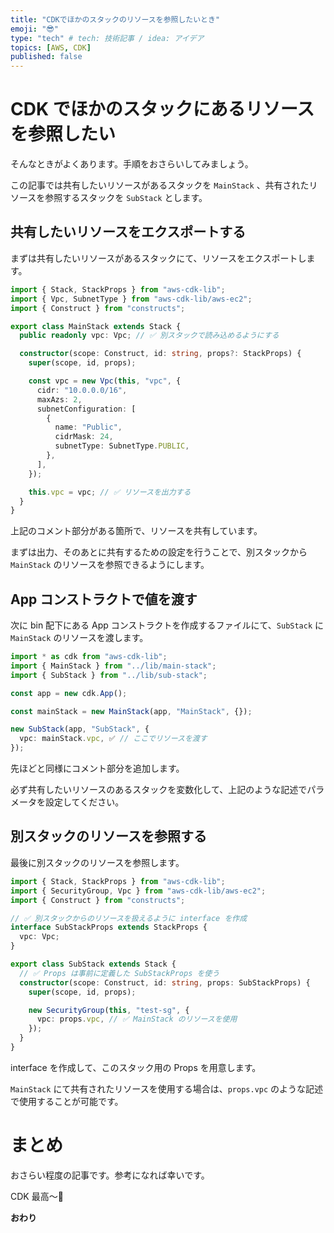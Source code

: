 ```yaml
---
title: "CDKでほかのスタックのリソースを参照したいとき"
emoji: "😎"
type: "tech" # tech: 技術記事 / idea: アイデア
topics: [AWS, CDK]
published: false
---
```


# CDK でほかのスタックにあるリソースを参照したい

そんなときがよくあります。手順をおさらいしてみましょう。

この記事では共有したいリソースがあるスタックを `MainStack` 、共有されたリソースを参照するスタックを `SubStack` とします。

## 共有したいリソースをエクスポートする

まずは共有したいリソースがあるスタックにて、リソースをエクスポートします。

```ts:main-stack.ts
import { Stack, StackProps } from "aws-cdk-lib";
import { Vpc, SubnetType } from "aws-cdk-lib/aws-ec2";
import { Construct } from "constructs";

export class MainStack extends Stack {
  public readonly vpc: Vpc; // ✅ 別スタックで読み込めるようにする

  constructor(scope: Construct, id: string, props?: StackProps) {
    super(scope, id, props);

    const vpc = new Vpc(this, "vpc", {
      cidr: "10.0.0.0/16",
      maxAzs: 2,
      subnetConfiguration: [
        {
          name: "Public",
          cidrMask: 24,
          subnetType: SubnetType.PUBLIC,
        },
      ],
    });

    this.vpc = vpc; // ✅ リソースを出力する
  }
}
```

上記のコメント部分がある箇所で、リソースを共有しています。

まずは出力、そのあとに共有するための設定を行うことで、別スタックから `MainStack` のリソースを参照できるようにします。

## App コンストラクトで値を渡す

次に bin 配下にある App コンストラクトを作成するファイルにて、`SubStack` に `MainStack` のリソースを渡します。

```ts:sample.ts
import * as cdk from "aws-cdk-lib";
import { MainStack } from "../lib/main-stack";
import { SubStack } from "../lib/sub-stack";

const app = new cdk.App();

const mainStack = new MainStack(app, "MainStack", {});

new SubStack(app, "SubStack", {
  vpc: mainStack.vpc, ✅ // ここでリソースを渡す
});
```

先ほどと同様にコメント部分を追加します。

必ず共有したいリソースのあるスタックを変数化して、上記のような記述でパラメータを設定してください。

## 別スタックのリソースを参照する

最後に別スタックのリソースを参照します。

```ts:sub-stack.ts
import { Stack, StackProps } from "aws-cdk-lib";
import { SecurityGroup, Vpc } from "aws-cdk-lib/aws-ec2";
import { Construct } from "constructs";

// ✅ 別スタックからのリソースを扱えるように interface を作成
interface SubStackProps extends StackProps {
  vpc: Vpc;
}

export class SubStack extends Stack {
  // ✅ Props は事前に定義した SubStackProps を使う
  constructor(scope: Construct, id: string, props: SubStackProps) {
    super(scope, id, props);

    new SecurityGroup(this, "test-sg", {
      vpc: props.vpc, // ✅ MainStack のリソースを使用
    });
  }
}
```

interface を作成して、このスタック用の Props を用意します。

`MainStack` にて共有されたリソースを使用する場合は、`props.vpc` のような記述で使用することが可能です。

# まとめ

おさらい程度の記事です。参考になれば幸いです。

CDK 最高〜🚀

**おわり**
